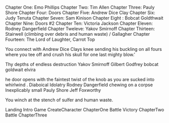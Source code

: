 Chapter One: Emo Phillips
Chapter Two: Tim Allen
Chapter Three: Pauly Shore
Chapter Four:  Doors
	Chapter Five: Andrew Dice Clay
	Chapter Six: Judy Tenuta
	Chapter Seven: Sam Kinison
Chapter Eight : Bobcat Goldthwait
Chapter Nine: Doors #2
  Chapter Ten: Victoria Jackson
  Chapter Eleven: Rodney Dangerfield
  Chapter Tweleve: Yakov Smirnoff
Chapter Thirteen: Stairwell (climbing over debris and human waste) / Gallagher
Chapter Fourteen: The Lord of Laughter, Carrot Top

You connect with Andrew Dice Clays knee sending his buckling on all fours where you tee off and crush his skull for one last mighty blow.'

Thy depths of endless destruction
Yakov Smirnoff
Gilbert Godfrey
bobcat goldwait
elvira


he door opens with the faintest twist of the knob as you are sucked into whirlwind .
Diaboical Idolatry 
Rodney Dangerfield chewing on a corpse
Inexplicably small Pauly Shore 
Jeff Foxworthy

You winch at the stench of sulfer and human waste.

Landing
	Intro
		Game
			CreateCharacter
			ChapterOne
				Battle
				Victory
			ChapterTwo
				Battle
			ChapterThree
			